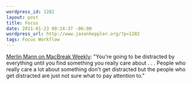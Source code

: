 ```yaml
--- 
wordpress_id: 1282
layout: post
title: Focus
date: 2011-01-23 00:14:37 -06:00
wordpress_url: http://www.jasonheppler.org/?p=1282
tags: Focus Workflow
---
```

<a href="http://twit.tv/mbw214">Merlin Mann on MacBreak Weekly</a>: "You're going to be distracted by everything until you find something you really care about . . . People who really care a lot about something don't get distracted but the people who get distracted are just not sure what to pay attention to."
